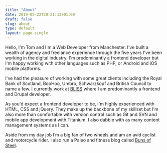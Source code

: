 ```yaml
---
title: "About"
date: 2019-05-22T20:21:13+01:00
draft: false
slug: about
type: default
layout: page-single
---
```


Hello, I'm Tom and I'm a Web Developer from Manchester. I've built a wealth of agency and freelance experience through the five years I've been working in the digital industry. I'm predominantly a frontend developer but I'm happy working with other languages such as PHP, or Android and iOS mobile platforms.

I've had the pleasure of working with some great clients including the Royal Bank of Scotland, BooHoo, Umbro, Schwarzkopf and British Council to name a few. I currently work at <a href="http://www.thisisbliss.com/who-we-are/the-team/tom" target="_blank">BLISS</a> where I am predominantly a frontend and Drupal developer.

As you'd expect a frontend developer to be, I'm highly experienced with HTML, CSS and jQuery. They make up the backbone of my skillset but I'm also more than comfortable with version control such as Git and SVN and mobile app development with Titanium. I also dabble with as many content management systems as I can.

Aside from my day job I’m a big fan of two wheels and am an avid cyclist and motorcycle rider. I also run a Paleo and fitness blog called <a href="http://bunsofsteel.co.uk" target="_blank">Buns of Steel</a>.